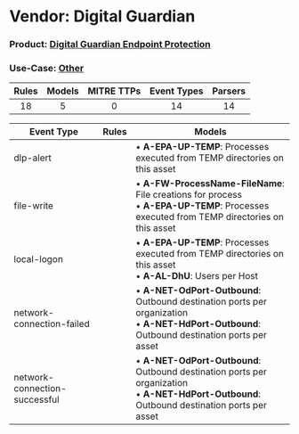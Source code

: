 Vendor: Digital Guardian
========================
### Product: [Digital Guardian Endpoint Protection](../ds_digital_guardian_digital_guardian_endpoint_protection.md)
### Use-Case: [Other](../../../../UseCases/uc_other.md)

| Rules | Models | MITRE TTPs | Event Types | Parsers |
|:-----:|:------:|:----------:|:-----------:|:-------:|
|  18   |   5    |     0      |     14      |   14    |

| Event Type                    | Rules | Models                                                                                                                                                |
| ----------------------------- | ----- | ----------------------------------------------------------------------------------------------------------------------------------------------------- |
| dlp-alert                     |       |  • <b>A-EPA-UP-TEMP</b>: Processes executed from TEMP directories on this asset                                                                       |
| file-write                    |       |  • <b>A-FW-ProcessName-FileName</b>: File creations for process<br> • <b>A-EPA-UP-TEMP</b>: Processes executed from TEMP directories on this asset    |
| local-logon                   |       |  • <b>A-EPA-UP-TEMP</b>: Processes executed from TEMP directories on this asset<br> • <b>A-AL-DhU</b>: Users per Host                                 |
| network-connection-failed     |       |  • <b>A-NET-OdPort-Outbound</b>: Outbound destination ports per organization<br> • <b>A-NET-HdPort-Outbound</b>: Outbound destination ports per asset |
| network-connection-successful |       |  • <b>A-NET-OdPort-Outbound</b>: Outbound destination ports per organization<br> • <b>A-NET-HdPort-Outbound</b>: Outbound destination ports per asset |